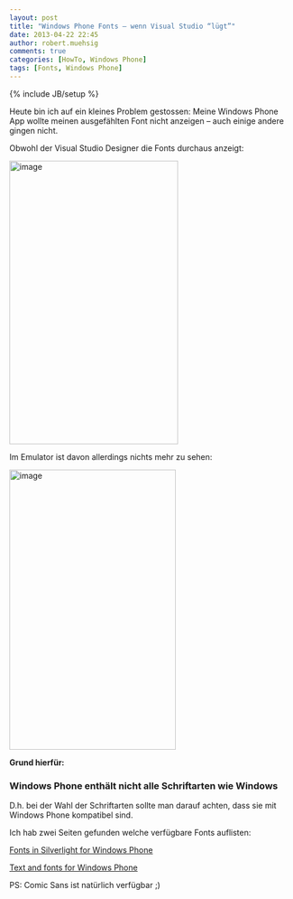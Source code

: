 ```yaml
---
layout: post
title: "Windows Phone Fonts – wenn Visual Studio “lügt”"
date: 2013-04-22 22:45
author: robert.muehsig
comments: true
categories: [HowTo, Windows Phone]
tags: [Fonts, Windows Phone]
---
```

{% include JB/setup %}
<p>Heute bin ich auf ein kleines Problem gestossen: Meine Windows Phone App wollte meinen ausgefählten Font nicht anzeigen – auch einige andere gingen nicht. </p> <p>Obwohl der Visual Studio Designer die Fonts durchaus anzeigt:</p> <p><a href="{{BASE_PATH}}/assets/wp-images/image1828.png"><img title="image" style="border-top: 0px; border-right: 0px; border-bottom: 0px; border-left: 0px; display: inline" border="0" alt="image" src="{{BASE_PATH}}/assets/wp-images/image_thumb981.png" width="299" height="502"></a> </p> <p>Im Emulator ist davon allerdings nichts mehr zu sehen:</p> <p><a href="{{BASE_PATH}}/assets/wp-images/image1829.png"><img title="image" style="border-top: 0px; border-right: 0px; border-bottom: 0px; border-left: 0px; display: inline" border="0" alt="image" src="{{BASE_PATH}}/assets/wp-images/image_thumb982.png" width="295" height="496"></a> </p> <p><strong>Grund hierfür:</strong></p> <h3>Windows Phone enthält nicht alle Schriftarten wie Windows</h3> <p>D.h. bei der Wahl der Schriftarten sollte man darauf achten, dass sie mit Windows Phone kompatibel sind. </p> <p>Ich hab zwei Seiten gefunden welche verfügbare Fonts auflisten:</p> <p><a href="http://msdn.microsoft.com/en-us/library/ff806365%28v=vs.95%29.aspx">Fonts in Silverlight for Windows Phone</a></p> <p><a href="http://msdn.microsoft.com/en-us/library/windowsphone/develop/cc189010(v=vs.105).aspx">Text and fonts for Windows Phone</a></p> <p>PS: Comic Sans ist natürlich verfügbar ;)</p>
